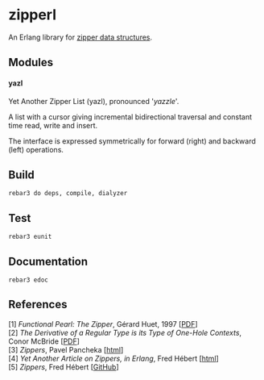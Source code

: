 # zipperl

An Erlang library for [zipper data structures](http://en.wikipedia.org/wiki/Zipper_%28data_structure%29).

## Modules

#### yazl 

Yet Another Zipper List (yazl), pronounced '_yazzle_'.

A list with a cursor giving incremental bidirectional traversal and constant time read, write and insert. 

The interface is expressed symmetrically for forward (right) and backward (left) operations. 

## Build

`rebar3 do deps, compile, dialyzer`

## Test

`rebar3 eunit`    

## Documentation

`rebar3 edoc`

## References

\[1\] _Functional Pearl: The Zipper_, Gérard Huet, 1997 \[[PDF](http://yquem.inria.fr/~huet/PUBLIC/zip.pdf)\]    
\[2\] _The Derivative of a Regular Type is its Type of One-Hole Contexts_, Conor McBride \[[PDF](http://strictlypositive.org/diff.pdf)\]    
\[3\] _Zippers_, Pavel Pancheka \[[html](https://pavpanchekha.com/blog/zippers/huet.html)\]    
\[4\] _Yet Another Article on Zippers, in Erlang_, Fred Hébert \[[html](http://ferd.ca/yet-another-article-on-zippers.html)\]    
\[5\] _Zippers_, Fred Hébert \[[GitHub](https://github.com/ferd/zippers)\]



